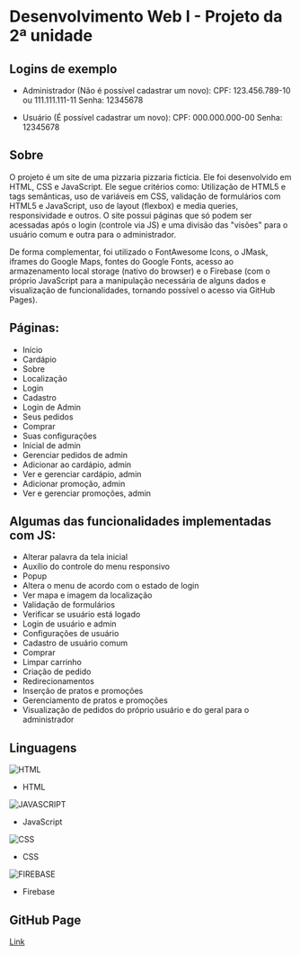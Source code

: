 # Desenvolvimento Web I - Projeto da 2ª unidade

## Logins de exemplo
* Administrador (Não é possível cadastrar um novo):
CPF: 123.456.789-10 ou 111.111.111-11
Senha: 12345678

* Usuário (É possível cadastrar um novo):
CPF: 000.000.000-00
Senha: 12345678
    
## Sobre

O projeto é um site de uma pizzaria pizzaria fictícia. Ele foi desenvolvido em HTML, CSS e JavaScript. Ele segue critérios como: Utilização de HTML5 e tags semânticas, uso de variáveis em CSS, validação de formulários com HTML5 e JavaScript, uso de layout (flexbox) e media queries, responsividade e outros. O site possui páginas que só podem ser acessadas após o login (controle via JS) e uma divisão das "visões" para o usuário comum e outra para o administrador.

De forma complementar, foi utilizado o FontAwesome Icons, o JMask, iframes do Google Maps, fontes do Google Fonts, acesso ao armazenamento local storage (nativo do browser) e o Firebase (com o próprio JavaScript para a manipulação necessária de alguns dados e visualização de funcionalidades, tornando possível o acesso via GitHub Pages).

## Páginas:

* Início
* Cardápio
* Sobre
* Localização 
* Login
* Cadastro
* Login de Admin
* Seus pedidos
* Comprar
* Suas configurações
* Inicial de admin
* Gerenciar pedidos de admin
* Adicionar ao cardápio, admin
* Ver e gerenciar cardápio, admin
* Adicionar promoção, admin
* Ver e gerenciar promoções, admin


## Algumas das funcionalidades implementadas com JS:

* Alterar palavra da tela inicial
* Auxílio do controle do menu responsivo
* Popup
* Altera o menu de acordo com o estado de login
* Ver mapa e imagem da localização
* Validação de formulários
* Verificar se usuário está logado
* Login de usuário e admin
* Configurações de usuário
* Cadastro de usuário comum
* Comprar
* Limpar carrinho
* Criação de pedido
* Redirecionamentos
* Inserção de pratos e promoções 
* Gerenciamento de pratos e promoções 
* Visualização de pedidos do próprio usuário e do geral para o administrador

## Linguagens

![HTML](https://img.shields.io/badge/HTML5-E34F26?style=for-the-badge&logo=html5&logoColor=white)
* HTML

![JAVASCRIPT](https://img.shields.io/badge/JavaScript-F7DF1E?style=for-the-badge&logo=javascript&logoColor=black)
* JavaScript

![CSS](https://img.shields.io/badge/CSS3-1572B6?style=for-the-badge&logo=css3&logoColor=white)
* CSS

![FIREBASE](https://img.shields.io/badge/Firebase-F57C00?style=for-the-badge&logo=firebase&logoColor=white)
* Firebase

## GitHub Page
[Link](https://pauloandreoliv.github.io/Projeto-DSWI/)
